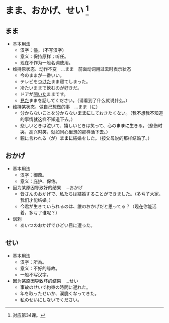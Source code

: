 # まま、おかげ、せい [^title]

## まま
- 基本用法
  - 汉字：儘。（不写汉字）
  - 意义：保持原样；听任。
  - 现在不作为一般名词使用。
- 维持原状态、动作不变　...まま　前面动词用过去时表示状态
  - 今のままが一番いい。
  - テレビを<u>つけた</u>まま寝てしまった。
  - 冷たいままで飲むのが好きだ。
  - ドアが<u>開いた</u>ままです。
  - <u>見た</u>ままを話してください。（请看到了什么就说什么。）
- 维持某状态、做自己想做的事　...まま（に）
  - 分からないことを分からない**ままに**しておきたくない。（我不想我不知道的事情就这样不知道下去。）
  - 悲しいときは泣いて、嬉しいときは笑って、心の**ままに**生きる。（悲伤时哭，高兴时笑，就如同心里想的那样活下去。）
  - 親に言われる（が）**ままに**結婚をした。（按父母说的那样结婚了。）

## おかげ 
- 基本用法
  - 汉字：御蔭。
  - 意义：庇护、保佑。
- 因为某原因导致好的结果　...おかげ
  - 皆さんのおかげで、私たちは結婚することができました。（多亏了大家，我们才能结婚。）
  - 今君が生きていられるのは、誰のおかげだと思ってる？（现在你能活着，多亏了谁呢？）
- 讽刺
  - あいつのおかげでひどい目に遭った。

## せい
- 基本用法
  - 汉字：所為。
  - 意义：不好的缘故。
  - 一般不写汉字。
- 因为某原因导致坏的结果　...せい
  - 事故のせいで約束の時間に遅れた。
  - 年を取ったせいか、涙脆くなってきた。
  - 私のせいにしないでください。


[^title]: 对应第34课。


